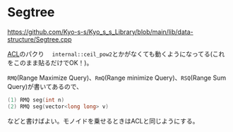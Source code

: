 # Segtree
https://github.com/Kyo-s-s/Kyo_s_s_Library/blob/main/lib/data-structure/Segtree.cpp

[ACL](https://atcoder.github.io/ac-library/document_ja/segtree.html)のパクり　
`internal::ceil_pow2`とかがなくても動くようになってる(これをこのまま貼るだけでOK！)。

`RMQ`(Range Maximize Query)、`RmQ`(Range minimize Query)、`RSQ`(Range Sum Query)が書いてあるので、
```cpp
(1) RMQ seg(int n)
(2) RMQ seg(vector<long long> v)
```
などと書けばよい。モノイドを乗せるときはACLと同じようにする。